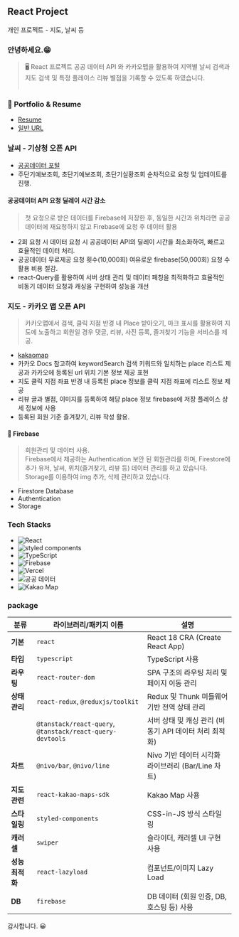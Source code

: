 ## React Project
개인 프로젝트 - 지도, 날씨 등

### 안녕하세요.😁 
> 🖥️ React 프로젝트 공공 데이터 API 와 카카오맵을 활용하여 
> 지역별 날씨 검색과 지도 검색 및 특정 플레이스 리뷰 별점을 기록할 수 있도록 하였습니다.
<br /><br />

### 🧾 Portfolio & Resume 
- <a href="https://main-th-blog.vercel.app/resume" target="_blank" rel="noopener noreferrer">Resume</a>
- <a href="https://th-react-blog.vercel.app" target="_blank" rel="noopener noreferrer">일반 URL</a>

### 날씨 - 기상청 오픈 API
- [공공데이터 포털](https://www.data.go.kr/index.do)
- 주단기예보조회, 초단기예보조회, 초단기실황조회 순차적으로 요청 및 업데이트를 진행.
#### 공공데이터 API 요청 딜레이 시간 감소
> 첫 요청으로 받은 데이터를 Firebase에 저장한 후, 
> 동일한 시간과 위치라면 공공데이터에 재요청하지 않고 Firebase에 요청 후 데이터 활용
- 2회 요청 시 데이터 요청 시 공공데이터 API의 딜레이 시간을 최소화하여, 빠르고 효율적인 데이터 처리.
- 공공데이터 무료제공 요청 횟수(10,000회) 여유로운 firebase(50,000회) 요청 수 활용 비용 절감.
- react-Query를 활용하여 서버 상태 관리 및 데이터 페칭을 최적화하고 효율적인 비동기 데이터 요청과 캐싱을 구현하여 성능을 개선

### 지도 - 카카오 맵 오픈 API
> 카카오맵에서 검색, 클릭 지점 반경 내 Place 받아오기, 마크 표시를 활용하여
> 지도에 노출하고 회원일 경우 댓글, 리뷰, 사진 등록, 즐겨찾기 기능을 서비스를 제공.
- [kakaomap](https://apis.map.kakao.com/)
- 카카오 Docs 참고하여 keywordSearch 검색 키워드와 일치하는 place 리스트 제공과 카카오에 등록된 url 위치 기본 정보 제공 표현
- 지도 클릭 지점 좌표 반경 내 등록된 place 정보를 클릭 지점 좌표에 리스트 정보 제공
- 리뷰 글과 별점, 이미지를 등록하여 해당 place 정보 firebase에 저장 플레이스 상세 정보에 사용
- 등록된 회원 기준 즐겨찾기, 리뷰 작성 활용.


#### 📰 Firebase 
> 회원관리 및 데이터 사용.<br />
> Firebase에서 제공하는 Authentication 보안 된 회원관리를 하며,
> Firestore에 추가 유저, 날씨, 위치(즐겨찾기, 리뷰 등) 데이터 관리를 하고 있습니다.
> Storage를 이용하여 img 추가, 삭제 관리하고 있습니다.
- Firestore Database
- Authentication
- Storage

### Tech Stacks
- <span><img src="https://img.shields.io/badge/React-61DAFB?style=flat-square&logo=React&logoColor=white" alt="React"></span>
- <span><img src="https://img.shields.io/badge/styled components-DB7093?logo=styled-components&logoColor=white" alt="styled components"/></span>
- <span><img src="https://img.shields.io/badge/TypeScript-3178C6?style=flat-square&logo=TypeScript&logoColor=white" alt="TypeScript"></span>
- <span><img src="https://img.shields.io/badge/Firebase-FFCA28?style=flat-square&amp;logo=firebase&amp;logoColor=black" alt="Firebase"></span>
- <span><img src="https://img.shields.io/badge/Vercel-000000?style=flat-square&logo=Vercel&logoColor=white" alt="Vercel" /></span>
- <span><img src="https://img.shields.io/badge/공공 데이터-008FC7.svg?style=for-the-badge&logoColor=000000" alt="공공 데이터" /></span>
- <span><img src="https://img.shields.io/badge/kakao Map-ffcd00.svg?style=for-the-badge&logoColor=000000" alt="Kakao Map" /></span>

### package 

| 분류               | 라이브러리/패키지 이름                                  | 설명 |
|--------------------|---------------------------------------------------------|------|
| **기본** | `react`                | React 18 CRA (Create React App) |
| **타입**     | `typescript`                                            | TypeScript 사용 |
| **라우팅**     | `react-router-dom`                                            | SPA 구조의 라우팅 처리 및 페이지 이동 관리 |
| **상태 관리**       | `react-redux`, `@reduxjs/toolkit`         | Redux 및 Thunk 미들웨어 기반 전역 상태 관리 |
|                    | `@tanstack/react-query`, `@tanstack/react-query-devtools` | 서버 상태 및 캐싱 관리 (비동기 API 데이터 처리 최적화) |
| **차트**            | `@nivo/bar`, `@nivo/line`                               | Nivo 기반 데이터 시각화 라이브러리 (Bar/Line 차트) |
| **지도 관련**       | `react-kakao-maps-sdk`                                  | Kakao Map 사용 |
| **스타일링**   | `styled-components`                                     | CSS-in-JS 방식 스타일링 |
| **캐러셀**        | `swiper`                                                | 슬라이더, 캐러셀 UI 구현 사용 |
| **성능 최적화**     | `react-lazyload`                                        | 컴포넌트/이미지 Lazy Load |
| **DB**           | `firebase`                                              | DB 데이터 (회원 인증, DB, 호스팅 등) 사용 |

감사합니다. 😀 






